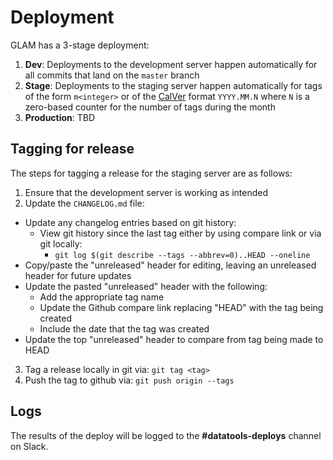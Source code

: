 # Deployment

GLAM has a 3-stage deployment:

1. **Dev**: Deployments to the development server happen automatically for all
   commits that land on the `master` branch
2. **Stage**: Deployments to the staging server happen automatically for tags of
   the form `m<integer>` or of the [CalVer](http://calver.org/) format
   `YYYY.MM.N` where `N` is a zero-based counter for the number of tags during
   the month
3. **Production**: TBD

## Tagging for release

The steps for tagging a release for the staging server are as follows:

1. Ensure that the development server is working as intended
2. Update the `CHANGELOG.md` file:

- Update any changelog entries based on git history:
  - View git history since the last tag either by using compare link or via git
    locally:
    - `git log $(git describe --tags --abbrev=0)..HEAD --oneline`
- Copy/paste the "unreleased" header for editing, leaving an unreleased header
  for future updates
- Update the pasted "unreleased" header with the following:
  - Add the appropriate tag name
  - Update the Github compare link replacing "HEAD" with the tag being created
  - Include the date that the tag was created
- Update the top "unreleased" header to compare from tag being made to HEAD

3. Tag a release locally in git via: `git tag <tag>`
4. Push the tag to github via: `git push origin --tags`

## Logs

The results of the deploy will be logged to the **#datatools-deploys** channel
on Slack.
